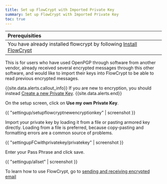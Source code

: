```yaml
---
title: Set up FlowCrypt with Imported Private Key
summary: Set up FlowCrypt with Imported Private Key
toc: true
---
```


| Prerequisities
|:---
| You have already installed flowcrypt by following [Install FlowCrypt](install.html)

This is for users who have used OpenPGP through software from another vendor, already received several encrypted messages through this other software, and would like to import their keys into FlowCrypt to be able to read previous encrypted messages. 

{{site.data.alerts.callout_info}}
If you are new to encryption, you should instead [Create a new Private Key](new-private-key.html).
{{site.data.alerts.end}}

On the setup screen, click on **Use my own Private Key**.

{{ "settingup/setupflowcryptnewencryptionkey" | screenshot }}

Import your private key by loading it from a file or pasting armored key directly. Loading from a file is preferred, because copy-pasting and formatting errors are a common source of problems.

{{ "settingupFCwithprivatekey/privatekey" | screenshot }}

Enter your Pass Phrase and click save.

{{ "settingup/allset" | screenshot }}

To learn how to use FlowCrypt, go to [sending and receiving encrypted email](../send-and-receive/index.html)
